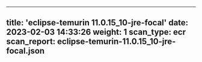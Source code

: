
---
title: 'eclipse-temurin 11.0.15_10-jre-focal'
date: 2023-02-03 14:33:26
weight: 1
scan_type: ecr
scan_report: eclipse-temurin-11.0.15_10-jre-focal.json
---
